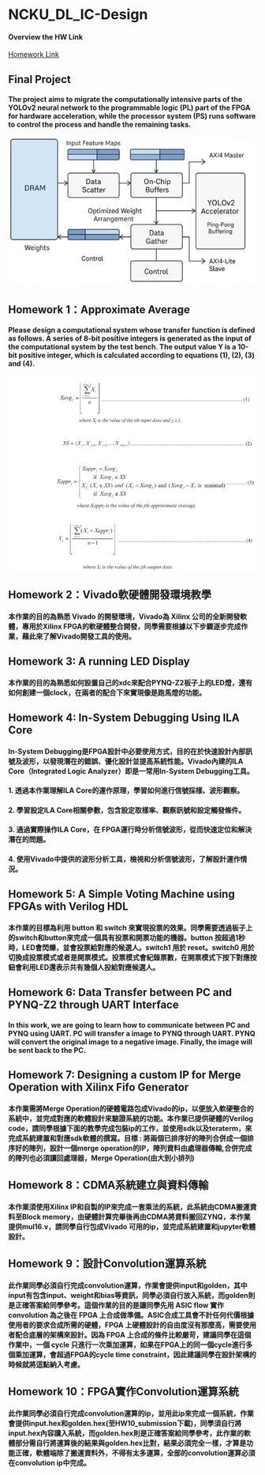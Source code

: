 # NCKU_DL_IC-Design  
#### Overview the HW Link
[Homework Link](https://docs.google.com/document/d/1HVf9E9Ei0QdzfQmIFr2N6z5zCAZ3CHaZF7I0mxWH9cg/edit?tab=t.0)  
## Final Project  
#### The project aims to migrate the computationally intensive parts of the YOLOv2 neural network to the programmable logic (PL) part of the FPGA for hardware acceleration, while the processor system (PS) runs software to control the process and handle the remaining tasks.  
![image](https://github.com/Azure0413/NCKU_DL_IC-Design/blob/main/src/Final.png)  
## Homework 1：Approximate Average  
#### Please design a computational system whose transfer function is defined as follows. A series of 8-bit positive integers is generated as the input of the computational system by the test bench. The output value Y is a 10-bit positive integer, which is calculated according to equations (1), (2), (3) and (4).    
![image](https://github.com/Azure0413/NCKU_DL_IC-Design/blob/main/src/HW1.png)  

## Homework 2：Vivado軟硬體開發環境教學
#### 本作業的目的為熟悉 Vivado 的開發環境，Vivado為 Xilinx 公司的全新開發軟體，專用於Xilinx FPGA的軟硬體整合開發，同學需要根據以下步驟逐步完成作業，藉此來了解Vivado開發工具的使用。  

## Homework 3: A running LED Display  
#### 本作業的目的為熟悉如何設置自己的xdc來配合PYNQ-Z2板子上的LED燈，還有如何創建一個clock，在兩者的配合下來實現像是跑馬燈的功能。  

## Homework 4: In-System Debugging Using ILA Core  
#### In-System Debugging是FPGA設計中必要使用方式，目的在於快速設計內部訊號及波形，以發現潛在的錯誤、優化設計並提高系統性能。Vivado內建的ILA Core（Integrated Logic Analyzer）即是一常用In-System Debugging工具。  
#### 1. 透過本作業理解ILA Core的運作原理，學習如何進行信號採樣、波形觀察。  
#### 2. 學習設定ILA Core相關參數，包含設定取樣率、觀察訊號和設定觸發條件。  
#### 3. 通過實際操作ILA Core，在 FPGA運行時分析信號波形，從而快速定位和解決潛在的問題。  
#### 4. 使用Vivado中提供的波形分析工具，檢視和分析信號波形，了解設計運作情況。  

## Homework 5: A Simple Voting Machine using FPGAs with Verilog HDL  
#### 本作業的目標為利用 button 和 switch 來實現投票的效果。同學需要透過板子上的switch和button來完成一個具有投票和開票功能的機器。button 按超過1秒時，LED會閃爍，並會投票給對應的候選人。switch1 用於 reset。switch0 用於切換成投票模式或者是開票模式。投票模式會紀錄票數，在開票模式下按下對應按鈕會利用LED還表示共有幾個人投給對應候選人。  

## Homework 6: Data Transfer between PC and PYNQ-Z2 through UART Interface  
#### In this work, we are going to learn how to communicate between PC and PYNQ using UART. PC will transfer a image to PYNQ through UART. PYNQ will convert the original image to a negative image. Finally, the image will be sent back to the PC.  

## Homework 7: Designing a custom IP for Merge Operation with Xilinx Fifo Generator  
#### 本作業需將Merge Operation的硬體電路包成Vivado的ip，以便放入軟硬整合的系統中，並完成對應的軟體設計來驗證系統的功能。本作業已提供硬體的Verilog code，請同學根據下面的教學完成包裝ip的工作，並使用sdk以及teraterm，來完成系統建置和對應sdk軟體的撰寫。目標 : 將兩個已排序好的陣列合併成一個排序好的陣列，設計一個merge operation的IP，陣列資料由處理器傳輸,合併完成的陣列也必須讀回處理器，Merge Operation(由大到小排列)  

## Homework 8：CDMA系統建立與資料傳輸  
#### 本作業須使用Xilinx IP和自製的IP來完成一套乘法的系統，此系統由CDMA搬運資料至Block memory，由硬體計算完畢後再由CDMA將資料搬回ZYNQ，本作業提供mul16.v，請同學自行包成Vivado 可用的ip，並完成系統建置和jupyter軟體設計。  

## Homework 9：設計Convolution運算系統 
#### 此作業同學必須自行完成convolution運算，作業會提供input和golden，其中input有包含input、weight和bias等資訊，同學必須自行放入系統，而golden則是正確答案給同學參考。這個作業的目的是讓同學先用 ASIC flow 實作 convolution 為之後在 FPGA 上合成做準備。ASIC合成工具會不計任何代價根據使用者的要求合成所需的硬體，FPGA 上硬體設計的自由度沒有那麼高，需要使用者配合底層的架構來設計。因為 FPGA 上合成的條件比較嚴苛，建議同學在這個作業中，一個 cycle 只進行一次乘加運算，如果在FPGA上的同一個cycle進行多個乘加運算，會超過FPGA的cycle time constraint，因此建議同學在設計架構的時候就將這點納入考慮。  

## Homework 10：FPGA實作Convolution運算系統  
#### 此作業同學必須自行完成convolution運算的ip，並用此ip來完成一個系統，作業會提供input.hex和golden.hex(至HW10_submission下載)，同學須自行將input.hex內容讀入系統，而golden.hex則是正確答案給同學參考，此作業的軟體部分需自行將運算後的結果與golden.hex比對，結果必須完全一樣，才算是功能正確，軟體端除了搬運資料外，不得有太多運算，全部的convolution運算必須在convolution ip中完成。
